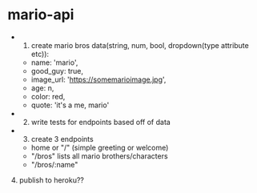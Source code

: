 # mario-api

- 1) create mario bros data(string, num, bool, dropdown(type attribute etc)):
    - name: 'mario',
    - good_guy: true,
    - image_url: 'https://somemarioimage.jpg',
    - age: n,
    - color: red,
    - quote: 'it's a me, mario'

- 2) write tests for endpoints based off of data
- 3) create 3 endpoints
    - home or "/" (simple greeting or welcome)
    - "/bros" lists all mario brothers/characters
    - "/bros/:name"
4) publish to heroku??
